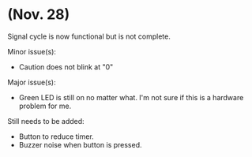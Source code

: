 # (Nov. 28)
Signal cycle is now functional but is not complete.

Minor issue(s):
- Caution does not blink at "0"

Major issue(s):
- Green LED is still on no matter what. I'm not sure if this is a hardware problem for me.

Still needs to be added:
-  Button to reduce timer.
- Buzzer noise when button is pressed.
